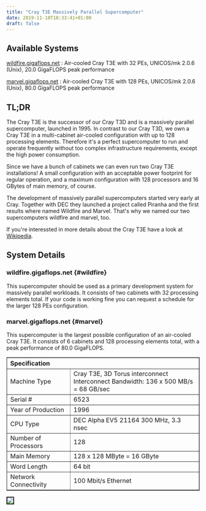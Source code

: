 ```yaml
---
title: "Cray T3E Massively Parallel Supercomputer"
date: 2019-11-18T18:33:41+01:00
draft: false
---
```


## Available Systems

[wildfire.gigaflops.net](#wildfire)
: Air-cooled Cray T3E with 32 PEs, UNICOS/mk 2.0.6 (Unix), 20.0 GigaFLOPS peak performance

[marvel.gigaflops.net](#marvel)
: Air-cooled Cray T3E with 128 PEs, UNICOS/mk 2.0.6 (Unix), 80.0 GigaFLOPS peak performance

## TL;DR

The Cray T3E is the successor of our Cray T3D
and is a massively parallel supercomputer, launched in 1995. In contrast to
our Cray T3D, we own a Cray T3E in a multi-cabinet air-cooled configuration
with up to 128 processing elements. Therefore it's a perfect supercomputer to
run and operate frequently without too complex infrastructure requirements,
except the high power consumption.

Since we have a bunch of cabinets we can even run two Cray T3E
installations! A small configuration with an acceptable power footprint for
regular operation, and a maximum configuration with 128 processors and 16
GBytes of main memory, of course.

The development of massively parallel supercomputers started very early at
Cray. Together with DEC they launched a project called Piranha and the first
results where named Wildfire and Marvel. That's why we named our two
supercomputers wildfire and marvel, too.

If you're interessted in more details about the Cray T3E have a look at
[Wikipedia](https://en.wikipedia.org/wiki/Cray_T3E).

## System Details

### wildfire.gigaflops.net {#wildfire}

This supercomputer should be used as a primary development system for
massively parallel workloads. It consists of two cabinets with 32 processing
elements total. If your code is working fine you can request a schedule for
the larger 128 PEs configuration.

### marvel.gigaflops.net {#marvel}

This supercomputer is the largest possible configuration of an air-cooled
Cray T3E. It consists of 6 cabinets and 128 processing elements total, with a
peak performance of 80.0 GigaFLOPS.

<table border="1" cellpadding="3">
<thead>
    <tr>
        <th colspan="2" align="left">Specification</th>
    </tr>
</thead>
<tbody>
    <tr>
        <td>Machine Type</td>
        <td>Cray T3E, 3D Torus interconnect<br>
            Interconnect Bandwidth: 136 x 500 MB/s = 68 GB/sec
        </td>
    </tr>
    <tr>
        <td>Serial #</td>
        <td>6523</td>
    </tr>
    <tr>
        <td>Year of Production</td>
        <td>1996</td>
    </tr>
    <tr>
        <td>CPU Type</td>
        <td> DEC Alpha EV5 21164 300 MHz, 3.3 nsec
</td>
    </tr>
    <tr>
        <td>Number of Processors</td>
        <td>128</td>
    </tr>
    <tr>
        <td>Main Memory</td>
        <td>128 x 128 MByte = 16 GByte</td>
    </tr>
    <tr>
        <td>Word Length</td>
        <td>64 bit</td>
    </tr>
    <tr>
        <td>Network Connectivity</td>
        <td>100 Mbit/s Ethernet</td>
    </tr>
</tbody>
</table>

<a href="/images/supercomputers/marvel_large.jpg" target="blank">
    <img border="2" src="/images/supercomputers/marvel_small.jpg">
</a>
